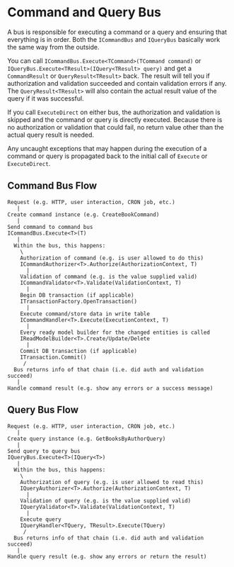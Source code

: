 ﻿# Command and Query Bus

A bus is responsible for executing a command or a query and ensuring that everything is in order.
Both the `ICommandBus` and `IQueryBus` basically work the same way from the outside.

You can call `ICommandBus.Execute<TCommand>(TCommand command)` or `IQueryBus.Execute<TResult>(IQuery<TResult> query)` and get a `CommandResult` or `QueryResult<TResult>` back.
The result will tell you if authorization and validation succeeded and contain validation errors if any.
The `QueryResult<TResult>` will also contain the actual result value of the query if it was successful.

If you call `ExecuteDirect` on either bus, the authorization and validation is skipped and the command or query is directly executed.
Because there is no authorization or validation that could fail, no return value other than the actual query result is needed.

Any uncaught exceptions that may happen during the execution of a command or query is propagated back to the initial call of `Execute` or `ExecuteDirect`.

## Command Bus Flow

```
Request (e.g. HTTP, user interaction, CRON job, etc.)
   |
Create command instance (e.g. CreateBookCommand)
   |
Send command to command bus
ICommandBus.Execute<T>(T)
   |
  Within the bus, this happens:
    \
    Authorization of command (e.g. is user allowed to do this)
    ICommandAuthorizer<T>.Authorize(AuthorizationContext, T)
      |
    Validation of command (e.g. is the value supplied valid)
    ICommandValidator<T>.Validate(ValidationContext, T)
      |
    Begin DB transaction (if applicable)
    ITransactionFactory.OpenTransaction()
      |
    Execute command/store data in write table
    ICommandHandler<T>.Execute(ExecutionContext, T)
      |
    Every ready model builder for the changed entities is called
    IReadModelBuilder<T>.Create/Update/Delete
      |
    Commit DB transaction (if applicable)
    ITransaction.Commit()
     /
  Bus returns info of that chain (i.e. did auth and validation succeed)
   |
Handle command result (e.g. show any errors or a success message)
```


## Query Bus Flow

```
Request (e.g. HTTP, user interaction, CRON job, etc.)
   |
Create query instance (e.g. GetBooksByAuthorQuery)
   |
Send query to query bus
IQueryBus.Execute<T>(IQuery<T>)
   |
  Within the bus, this happens:
    \
    Authorization of query (e.g. is user allowed to read this)
    IQueryAuthorizer<T>.Authorize(AuthorizationContext, T)
      |
    Validation of query (e.g. is the value supplied valid)
    IQueryValidator<T>.Validate(ValidationContext, T)
      |
    Execute query
    IQueryHandler<TQuery, TResult>.Execute(TQuery)
     /
  Bus returns info of that chain (i.e. did auth and validation succeed)
   |
Handle query result (e.g. show any errors or return the result)
```